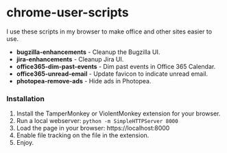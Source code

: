 # chrome-user-scripts
I use these scripts in my browser to make office and other sites easier to use.

* **bugzilla-enhancements** - Cleanup the Bugzilla UI.
* **jira-enhancements** - Cleanup Jira UI.
* **office365-dim-past-events** - Dim past events in Office 365 Calendar.
* **office365-unread-email** - Update favicon to indicate unread email.
* **photopea-remove-ads** - Hide ads in Photopea.

### Installation
1. Install the TamperMonkey or ViolentMonkey extension for your browser.
2. Run a local webserver: `python -m SimpleHTTPServer 8000`
3. Load the page in your browser: https://localhost:8000
4. Enable file tracking on the file in the extension.
5. Enjoy.
